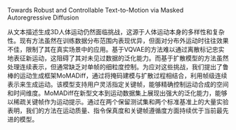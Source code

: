 Towards Robust and Controllable Text-to-Motion via Masked Autoregressive Diffusion

从文本描述生成3D人体运动仍然面临挑战，这源于人体运动本身的多样性和复杂性。现有方法虽然在训练数据分布范围内表现优异，但面对分布外运动时往往效果不佳，限制了其在真实场景中的应用。基于VQVAE的方法难以通过离散标记忠实地表征新运动，这阻碍了其对未见过数据的泛化能力。而基于扩散模型的方法虽然处理连续表示，但通常缺乏对单帧的细粒度控制。为应对这些挑战，我们提出了鲁棒的运动生成框架MoMADiff，通过将掩码建模与扩散过程相结合，利用帧级连续表示来生成运动。该模型支持用户灵活指定关键帧，能够精确控制运动合成的空间和时间维度。MoMADiff在新型文本到运动数据集上展现出强大的泛化能力，能够以稀疏关键帧作为运动提示。通过在两个保留测试集和两个标准基准上的大量实验表明，我们的方法在运动质量、指令保真度和关键帧遵循度方面持续优于当前最先进的模型。


